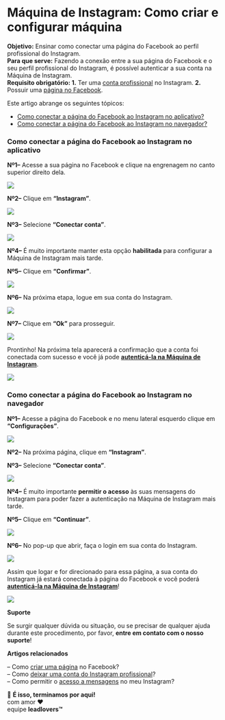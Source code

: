 # Máquina de Instagram: Como criar e configurar máquina

**Objetivo:** Ensinar como conectar uma página do Facebook ao perfil profissional do Instagram.\
**Para que serve:** Fazendo a conexão entre a sua página do Facebook e o seu perfil profissional do Instagram, é possível autenticar a sua conta na Máquina de Instagram.\
**Requisito obrigatório: 1.** Ter uma [conta profissional](https://suporte.love/maquina-de-instagram-como-deixar-a-conta-do-instagram-profissional/) no Instagram. **2.** Possuir uma [página no Facebook](https://suporte.love/maquina-de-instagram-como-criar-uma-pagina-no-facebook/).

Este artigo abrange os seguintes tópicos:

* [Como conectar a página do Facebook ao Instagram no aplicativo?](broken-reference)
* [Como conectar a página do Facebook ao Instagram no navegador?](broken-reference)

### **Como conectar a página do Facebook ao Instagram no aplicativo** <a href="#no-aplicativo" id="no-aplicativo"></a>

**Nº1–** Acesse a sua página no Facebook e clique na engrenagem no canto superior direito dela.

![](https://suporte.love/wp-content/uploads/2022/12/img01-143x300.jpeg)

**Nº2–** Clique em **“Instagram”**.

![](https://suporte.love/wp-content/uploads/2022/12/img02-143x300.jpeg)

**Nº3–** Selecione **“Conectar conta”**.

![](https://suporte.love/wp-content/uploads/2022/12/img03-155x300.jpeg)

**Nº4–** É muito importante manter esta opção **habilitada** para configurar a Máquina de Instagram mais tarde.

**Nº5–** Clique em **“Confirmar”**.

![](https://suporte.love/wp-content/uploads/2022/12/img04-158x300.jpeg)

**Nº6–** Na próxima etapa, logue em sua conta do Instagram.

![](https://suporte.love/wp-content/uploads/2022/12/img05-143x300.jpeg)

**Nº7–** Clique em **“Ok”** para prosseguir.

![](https://suporte.love/wp-content/uploads/2022/12/img06-155x300.jpeg)

Prontinho! Na próxima tela aparecerá a confirmação que a conta foi conectada com sucesso e você já pode [**autenticá-la na Máquina de Instagram**](https://suporte.love/maquina-de-instagram-como-conectar-conta-do-instagram-a-leadlovers/).

![](https://suporte.love/wp-content/uploads/2022/12/img07-143x300.jpeg)

### **Como conectar a página do Facebook ao Instagram no navegador** <a href="#no-navegador" id="no-navegador"></a>

**Nº1–** Acesse a página do Facebook e no menu lateral esquerdo clique em **“Configurações”**.

![](https://suporte.love/wp-content/uploads/2022/12/img08-4-300x148.png)

**Nº2–** Na próxima página, clique em **“Instagram”**.

**Nº3–** Selecione **“Conectar conta”**.

![](https://suporte.love/wp-content/uploads/2022/12/img09-3-300x144.png)

**Nº4–** É muito importante **permitir o acesso** às suas mensagens do Instagram para poder fazer a autenticação na Máquina de Instagram mais tarde.

**Nº5–** Clique em **“Continuar”**.

![](https://suporte.love/wp-content/uploads/2022/12/img10-1-1-300x149.png)

**Nº6–** No pop-up que abrir, faça o login em sua conta do Instagram.&#x20;

![](https://suporte.love/wp-content/uploads/2022/12/img11-1-1-300x288.png)

Assim que logar e for direcionado para essa página, a sua conta do Instagram já estará conectada à página do Facebook e você poderá [**autenticá-la na Máquina de Instagram**](broken-reference)!

![](https://suporte.love/wp-content/uploads/2022/12/img12-300x148.png)

**Suporte**

Se surgir qualquer dúvida ou situação, ou se precisar de qualquer ajuda durante este procedimento, por favor, **entre em contato com o nosso suporte**!

**Artigos relacionados**

– Como [criar uma página](https://suporte.love/maquina-de-instagram-como-criar-uma-pagina-no-facebook/) no Facebook?\
– Como [deixar uma conta do Instagram profissional](https://suporte.love/maquina-de-instagram-como-deixar-a-conta-do-instagram-profissional/)?\
– Como permitir o [acesso a mensagens](https://suporte.love/maquina-de-instagram-como-permitir-o-acesso-a-mensagens-em-minha-conta-do-instagram/) no meu Instagram?&#x20;

🏁 **É isso, terminamos por aqui!**\
com amor ❤\
equipe **leadlovers™**
